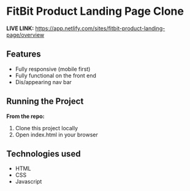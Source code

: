 # FitBit Product Landing Page Clone

**LIVE LINK:** https://app.netlify.com/sites/fitbit-product-landing-page/overview

## Features
* Fully responsive (mobile first)
* Fully functional on the front end
* Dis/appearing nav bar


## Running the Project
**From the repo:**
1. Clone this project locally
2. Open index.html in your browser

## Technologies used 
* HTML
* CSS
* Javascript
